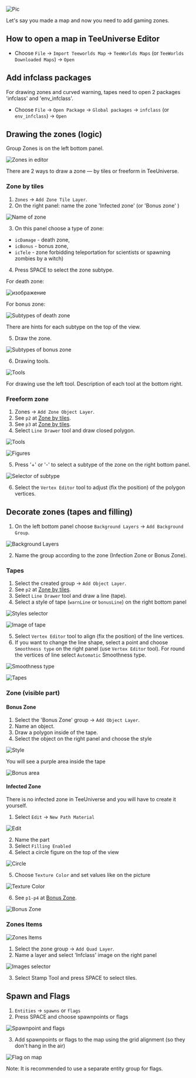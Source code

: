 ![Pic](https://user-images.githubusercontent.com/57761255/110940257-a7703f00-8347-11eb-9e10-66e91c07c910.png)

Let's say you made a map and now you need to add gaming zones.

## How to open a map in TeeUniverse Editor

- Choose `File` -> `Import Teeworlds Map` -> `TeeWorlds Maps` (or `TeeWorlds Downloaded Maps`) -> `Open`


## Add infclass packages

For drawing zones and curved warning, tapes need to open 2 packages 'infclass' and 'env_infclass'.

- Choose `File` -> `Open Package` -> `Global packages` -> `infclass` (or `env_infclass`) -> `Open`


## Drawing the zones (logic)

Group Zones is on the left bottom panel.


![Zones in editor](https://user-images.githubusercontent.com/57761255/110866489-40ff0880-82d6-11eb-9a34-58db4a810903.png)


There are 2 ways to draw a zone — by tiles or freeform in TeeUniverse.

### Zone by tiles

1. `Zones` -> `Add Zone Tile Layer`. 
2. On the right panel: name the zone 'Infected zone' (or 'Bonus zone' )

![Name of zone](https://user-images.githubusercontent.com/57761255/110868760-38103600-82da-11eb-8aa0-a85d786cff01.png)

3. On this panel choose a type of zone:
- `icDamage` - death zone,
- `icBonus` - bonus zone,
- `icTele` - zone forbidding teleportation for scientists or spawning zombies by a witch)

4. Press SPACE to select the zone subtype.

For death zone:

![изображение](https://user-images.githubusercontent.com/57761255/110869931-8292b200-82dc-11eb-89c7-843b7b576302.png)

For bonus zone:

![Subtypes of death zone](https://user-images.githubusercontent.com/57761255/110870097-d8675a00-82dc-11eb-81c9-f6ec1c9beec1.png)

There are hints for each subtype on the top of the view.

5. Draw the zone.

![Subtypes of bonus zone](https://user-images.githubusercontent.com/57761255/110870689-05683c80-82de-11eb-9ba2-7ccfeccb1dc8.png)

6. Drawing tools.

![Tools](https://user-images.githubusercontent.com/57761255/110870870-60019880-82de-11eb-8913-57dffb4463ad.png)

For drawing use the left tool. Description of each tool at the bottom right.

### Freeform zone

1. Zones -> `Add Zone Object Layer`. 
2. See `p2` at [Zone by tiles](#zone-by-tiles).
3. See `p3` at [Zone by tiles](#zone-by-tiles).
4. Select `Line Drawer` tool and draw closed polygon.
 
![Tools](https://user-images.githubusercontent.com/57761255/110885420-e080c300-82f7-11eb-8d99-1de3aa49b7e7.png)

![Figures](https://user-images.githubusercontent.com/57761255/110873121-1c109280-82e2-11eb-8772-3e2496b75c7f.png)


5. Press '+' or '-' to select a subtype of the zone on the right bottom panel.
 
![Selector of subtype](https://user-images.githubusercontent.com/57761255/110872475-f040dd00-82e0-11eb-8672-2d4536f0c47d.png)

6. Select the `Vertex Editor` tool to adjust (fix the position) of the polygon vertices.


## Decorate zones (tapes and filling)

1. On the left bottom panel choose `Background Layers` -> `Add Background Group`.

![Background Layers](https://user-images.githubusercontent.com/57761255/110874181-5e3ad380-82e4-11eb-84e7-b4406aed69de.png)

2. Name the group according to the zone (Infection Zone or Bonus Zone).

### Tapes

1. Select the created group -> `Add Object Layer`.
2. See `p2` at [Zone by tiles](#zone-by-tiles).
3. Select `Line Drawer` tool and draw a line (tape).
4. Select a style of tape (`warnLine` or `bonusLine`) on the right bottom panel

![Styles selector](https://user-images.githubusercontent.com/57761255/110875334-7a3f7480-82e6-11eb-866c-dc9d28dcfcaf.png)

![Image of tape](https://user-images.githubusercontent.com/57761255/110875391-93e0bc00-82e6-11eb-89ab-bcd0086b8f71.png)

5. Select `Vertex Editor` tool to align (fix the position) of the line vertices.
6. If you want to change the line shape, select a point and choose `Smoothness type` on the right panel (use `Vertex Editor` tool).
For round the vertices of line select `Automatic` Smoothness type.

![Smoothness type](https://user-images.githubusercontent.com/57761255/110876348-5715c480-82e8-11eb-9650-b4ad530995e2.png)

![Tapes](https://user-images.githubusercontent.com/57761255/110876559-c986a480-82e8-11eb-8b32-159f55094611.png)

### Zone (visible part)

#### Bonus Zone

1. Select the 'Bonus Zone' group -> `Add Object Layer`.
2. Name an object.
3. Draw a polygon inside of the tape.
4. Select the object on the right panel and choose the style

![Style](https://user-images.githubusercontent.com/57761255/110879158-87ac2d00-82ed-11eb-9ad9-6d77d272b75c.png)

You will see a purple area inside the tape

![Bonus area](https://user-images.githubusercontent.com/57761255/110879284-c346f700-82ed-11eb-9b95-f36ec8179d31.png)

#### Infected Zone

There is no infected zone in TeeUniverse and you will have to create it yourself.

1. Select `Edit` -> `New Path Material`

![Edit](https://user-images.githubusercontent.com/57761255/110879485-22a50700-82ee-11eb-8d8d-43a55100988d.png)

2. Name the part
3. Select `Filling Enabled`
4. Select a circle figure on the top of the view

![Circle](https://user-images.githubusercontent.com/57761255/110879712-7fa0bd00-82ee-11eb-8056-c644a0a29a1a.png)

5. Choose `Texture Color` and set values like on the picture

![Texture Color](https://user-images.githubusercontent.com/57761255/110880160-38ff9280-82ef-11eb-9935-1e8703976f4d.png)

6. See `p1-p4` at [Bonus Zone](#bonus-zone).

![Bonus Zone](https://user-images.githubusercontent.com/57761255/110880743-25a0f700-82f0-11eb-8482-143a3a17790c.png)

### Zones Items

![Zones Items](https://user-images.githubusercontent.com/57761255/110880933-79abdb80-82f0-11eb-9df6-96cd101c95cd.png)

1. Select the zone group -> `Add Quad Layer`.
2. Name a layer and select 'Infclass' image on the right panel

![Images selector](https://user-images.githubusercontent.com/57761255/110881185-fb9c0480-82f0-11eb-85c1-0cbc522e5ac6.png)

3. Select Stamp Tool and press SPACE to select tiles.


## Spawn and Flags

1. `Entities` -> `spawns` or `flags`
2. Press SPACE and choose spawnpoints or flags

![Spawnpoint and flags](https://user-images.githubusercontent.com/57761255/110882559-30a95680-82f3-11eb-8802-4661f14e4aa3.png)

3. Add spawnpoints or flags to the map using the grid alignment (so they don't hang in the air)

![Flag on map](https://user-images.githubusercontent.com/57761255/110885267-9992cd80-82f7-11eb-9243-08b2ae76980b.png)

Note: It is recommended to use a separate entity group for flags.
